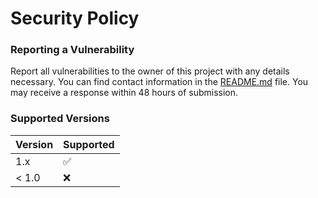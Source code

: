 # Security Policy

### Reporting a Vulnerability
Report all vulnerabilities to the owner of this project with any details necessary. You can find contact information in the [README.md](/README.md) file. You may receive a response within 48 hours of submission.

### Supported Versions
| Version | Supported          |
| ------- | ------------------ |
| 1.x     | :white_check_mark: |
| < 1.0   | :x:                |
